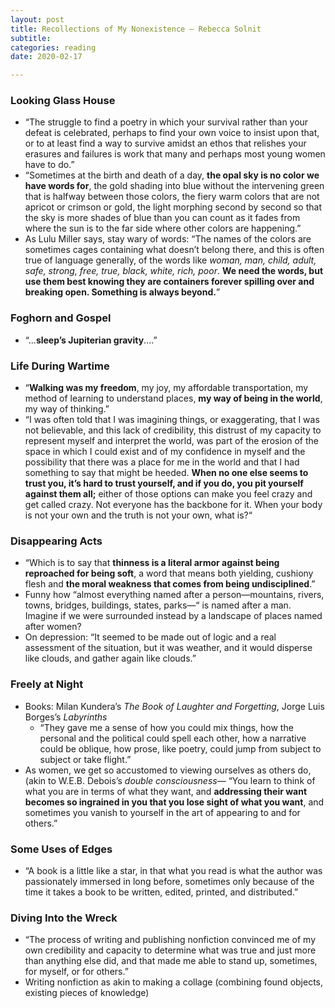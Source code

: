 ```yaml
---
layout: post
title: Recollections of My Nonexistence — Rebecca Solnit
subtitle: 
categories: reading
date: 2020-02-17

---
```


### Looking Glass House

- “The struggle to find a poetry in which your survival rather than your defeat is celebrated, perhaps to find your own voice to insist upon that, or to at least find a way to survive amidst an ethos that relishes your erasures and failures is work that many and perhaps most young women have to do.”
- “Sometimes at the birth and death of a day, **the opal sky is no color we have words for**, the gold shading into blue without the intervening green that is halfway between those colors, the fiery warm colors that are not apricot or crimson or gold, the light morphing second by second so that the sky is more shades of blue than you can count as it fades from where the sun is to the far side where other colors are happening.”
- As Lulu Miller says, stay wary of words: “The names of the colors are sometimes cages containing what doesn’t belong there, and this is often true of language generally, of the words like *woman, man, child, adult, safe, strong, free, true, black, white, rich, poor*. **We need the words, but use them best knowing they are containers forever spilling over and breaking open. Something is always beyond.**”

### Foghorn and Gospel

- “...**sleep’s Jupiterian gravity**....”

### Life During Wartime

- “**Walking was my freedom**, my joy, my affordable transportation, my method of learning to understand places, **my way of being in the world**, my way of thinking.”
- “I was often told that I was imagining things, or exaggerating, that I was not believable, and this lack of credibility, this distrust of my capacity to represent myself and interpret the world, was part of the erosion of the space in which I could exist and of my confidence in myself and the possibility that there was a place for me in the world and that I had something to say that might be heeded. **When no one else seems to trust you, it’s hard to trust yourself, and if you do, you pit yourself against them all;** either of those options can make you feel crazy and get called crazy. Not everyone has the backbone for it. When your body is not your own and the truth is not your own, what is?“

### Disappearing Acts

- “Which is to say that **thinness is a literal armor against being reproached for being soft**, a word that means both yielding, cushiony flesh and **the moral weakness that comes from being undisciplined**.”
- Funny how “almost everything named after a person—mountains, rivers, towns, bridges, buildings, states, parks—“ is named after a man. Imagine if we were surrounded instead by a landscape of places named after women?
- On depression: “It seemed to be made out of logic and a real assessment of the situation, but it was weather, and it would disperse like clouds, and gather again like clouds.”

### Freely at Night

- Books: Milan Kundera’s *The Book of Laughter and Forgetting*, Jorge Luis Borges’s *Labyrinths*
    - “They gave me a sense of how you could mix things, how the personal and the political could spell each other, how a narrative could be oblique, how prose, like poetry, could jump from subject to subject or take flight.”
- As women, we get so accustomed to viewing ourselves as others do, (akin to W.E.B. Debois’s *double consciousness*— “You learn to think of what you are in terms of what they want, and **addressing their want becomes so ingrained in you that you lose sight of what you want**, and sometimes you vanish to yourself in the art of appearing to and for others.”

### Some Uses of Edges

- “A book is a little like a star, in that what you read is what the author was passionately immersed in long before, sometimes only because of the time it takes a book to be written, edited, printed, and distributed.”

### Diving Into the Wreck

- “The process of writing and publishing nonfiction convinced me of my own credibility and capacity to determine what was true and just more than anything else did, and that made me able to stand up, sometimes, for myself, or for others.”
- Writing nonfiction as akin to making a collage (combining found objects, existing pieces of knowledge)
